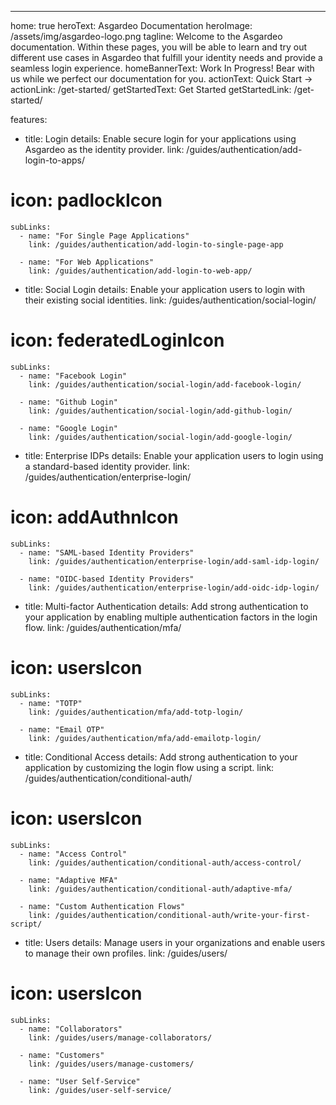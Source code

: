 ---
home: true
heroText: Asgardeo Documentation
heroImage: /assets/img/asgardeo-logo.png
tagline: Welcome to the Asgardeo documentation. Within these pages, you will be able to learn and try out different use cases in Asgardeo that fulfill your identity needs and provide a seamless login experience.
homeBannerText: Work In Progress! Bear with us while we perfect our documentation for you.
actionText: Quick Start →
actionLink: /get-started/
getStartedText: Get Started
getStartedLink: /get-started/

features:
  - title: Login
    details: Enable secure login for your applications using Asgardeo as the identity provider.
    link: /guides/authentication/add-login-to-apps/
#    icon: padlockIcon
    subLinks:
      - name: "For Single Page Applications"
        link: /guides/authentication/add-login-to-single-page-app
          
      - name: "For Web Applications"
        link: /guides/authentication/add-login-to-web-app/

  - title: Social Login
    details: Enable your application users to login with their existing social identities.
    link: /guides/authentication/social-login/
#    icon: federatedLoginIcon
    subLinks:
      - name: "Facebook Login"
        link: /guides/authentication/social-login/add-facebook-login/

      - name: "Github Login"
        link: /guides/authentication/social-login/add-github-login/

      - name: "Google Login"
        link: /guides/authentication/social-login/add-google-login/

  - title: Enterprise IDPs
    details: Enable your application users to login using a standard-based identity provider. 
    link: /guides/authentication/enterprise-login/
#    icon: addAuthnIcon
    subLinks:
      - name: "SAML-based Identity Providers"
        link: /guides/authentication/enterprise-login/add-saml-idp-login/

      - name: "OIDC-based Identity Providers"
        link: /guides/authentication/enterprise-login/add-oidc-idp-login/

  - title: Multi-factor Authentication
    details: Add strong authentication to your application by enabling multiple authentication factors in the login flow.
    link: /guides/authentication/mfa/
 #   icon: usersIcon
    subLinks:
      - name: "TOTP"
        link: /guides/authentication/mfa/add-totp-login/
      
      - name: "Email OTP"
        link: /guides/authentication/mfa/add-emailotp-login/

  - title: Conditional Access
    details: Add strong authentication to your application by customizing the login flow using a script.
    link: /guides/authentication/conditional-auth/
#    icon: usersIcon
    subLinks:
      - name: "Access Control"
        link: /guides/authentication/conditional-auth/access-control/

      - name: "Adaptive MFA"
        link: /guides/authentication/conditional-auth/adaptive-mfa/
      
      - name: "Custom Authentication Flows"
        link: /guides/authentication/conditional-auth/write-your-first-script/
  
  - title: Users
    details: Manage users in your organizations and enable users to manage their own profiles.
    link: /guides/users/
 #   icon: usersIcon
    subLinks:
      - name: "Collaborators"
        link: /guides/users/manage-collaborators/
      
      - name: "Customers"
        link: /guides/users/manage-customers/
      
      - name: "User Self-Service"
        link: /guides/user-self-service/
